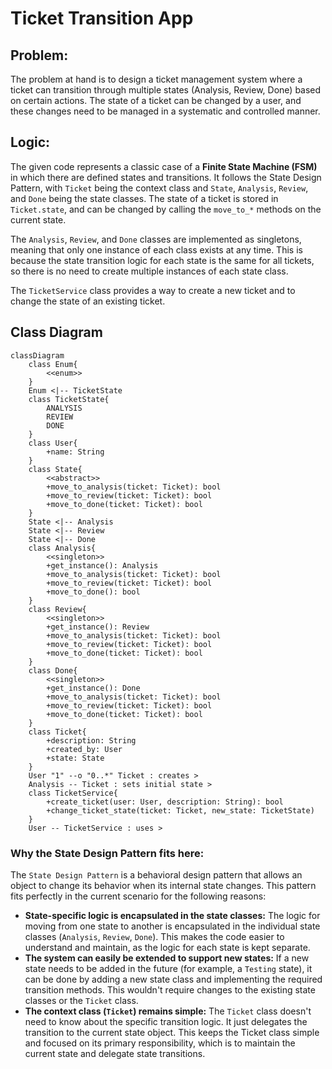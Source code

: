 # Ticket Transition App
## Problem:
The problem at hand is to design a ticket management system where a ticket can transition through multiple states (Analysis, Review, Done) based on certain actions. The state of a ticket can be changed by a user, and these changes need to be managed in a systematic and controlled manner.

## Logic:
The given code represents a classic case of a **Finite State Machine (FSM)** in which there are defined states and transitions. It follows the State Design Pattern, with `Ticket` being the context class and `State`, `Analysis`, `Review`, and `Done` being the state classes. 
The state of a ticket is stored in `Ticket.state`, and can be changed by calling the `move_to_*` methods on the current state.

The `Analysis`, `Review`, and `Done` classes are implemented as singletons, meaning that only one instance of each class exists at any time. This is because the state transition logic for each state is the same for all tickets, so there is no need to create multiple instances of each state class.

The `TicketService` class provides a way to create a new ticket and to change the state of an existing ticket.

## Class Diagram
```mermaid
classDiagram  
    class Enum{  
        <<enum>>  
    }  
    Enum <|-- TicketState  
    class TicketState{  
        ANALYSIS  
        REVIEW  
        DONE  
    }  
    class User{  
        +name: String  
    }  
    class State{  
        <<abstract>>  
        +move_to_analysis(ticket: Ticket): bool  
        +move_to_review(ticket: Ticket): bool  
        +move_to_done(ticket: Ticket): bool  
    }  
    State <|-- Analysis  
    State <|-- Review  
    State <|-- Done  
    class Analysis{  
        <<singleton>>  
        +get_instance(): Analysis  
        +move_to_analysis(ticket: Ticket): bool  
        +move_to_review(ticket: Ticket): bool  
        +move_to_done(): bool  
    }  
    class Review{  
        <<singleton>>  
        +get_instance(): Review  
        +move_to_analysis(ticket: Ticket): bool  
        +move_to_review(ticket: Ticket): bool  
        +move_to_done(ticket: Ticket): bool  
    }  
    class Done{  
        <<singleton>>  
        +get_instance(): Done  
        +move_to_analysis(ticket: Ticket): bool  
        +move_to_review(ticket: Ticket): bool  
        +move_to_done(ticket: Ticket): bool  
    }  
    class Ticket{  
        +description: String  
        +created_by: User  
        +state: State  
    }  
    User "1" --o "0..*" Ticket : creates >
    Analysis -- Ticket : sets initial state >  
    class TicketService{  
        +create_ticket(user: User, description: String): bool  
        +change_ticket_state(ticket: Ticket, new_state: TicketState)  
    }  
    User -- TicketService : uses > 
```

### Why the State Design Pattern fits here:
The `State Design Pattern` is a behavioral design pattern that allows an object to change its behavior when its internal state changes. 
This pattern fits perfectly in the current scenario for the following reasons:
- **State-specific logic is encapsulated in the state classes:** The logic for moving from one state to another is encapsulated in the individual state classes (`Analysis`, `Review`, `Done`). This makes the code easier to understand and maintain, as the logic for each state is kept separate.
- **The system can easily be extended to support new states:** If a new state needs to be added in the future (for example, a `Testing` state), it can be done by adding a new state class and implementing the required transition methods. This wouldn't require changes to the existing state classes or the `Ticket` class.
- **The context class (`Ticket`) remains simple:** The `Ticket` class doesn't need to know about the specific transition logic. It just delegates the transition to the current state object. This keeps the Ticket class simple and focused on its primary responsibility, which is to maintain the current state and delegate state transitions.
